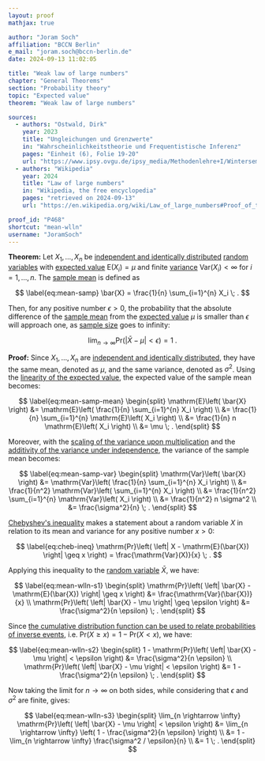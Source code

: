 ```yaml
---
layout: proof
mathjax: true

author: "Joram Soch"
affiliation: "BCCN Berlin"
e_mail: "joram.soch@bccn-berlin.de"
date: 2024-09-13 11:02:05

title: "Weak law of large numbers"
chapter: "General Theorems"
section: "Probability theory"
topic: "Expected value"
theorem: "Weak law of large numbers"

sources:
  - authors: "Ostwald, Dirk"
    year: 2023
    title: "Ungleichungen und Grenzwerte"
    in: "Wahrscheinlichkeitstheorie und Frequentistische Inferenz"
    pages: "Einheit (6), Folie 19-20"
    url: "https://www.ipsy.ovgu.de/ipsy_media/Methodenlehre+I/Wintersemester+2324/Wahrscheinlichkeitstheorie+und+Frequentistische+Inferenz/6_Ungleichungen_und_Grenzwerte.pdf"
  - authors: "Wikipedia"
    year: 2024
    title: "Law of large numbers"
    in: "Wikipedia, the free encyclopedia"
    pages: "retrieved on 2024-09-13"
    url: "https://en.wikipedia.org/wiki/Law_of_large_numbers#Proof_of_the_weak_law"

proof_id: "P468"
shortcut: "mean-wlln"
username: "JoramSoch"
---
```



**Theorem:** Let $X_1, \ldots, X_n$ be [independent and identically distributed](/D/iid) [random variables](/D/rvar) with [expected value](/D/mean) $\mathrm{E}(X_i) = \mu$ and finite [variance](/D/var) $\mathrm{Var}(X_i) < \infty$ for $i = 1,\ldots,n$. The [sample mean](/D/mean-samp) is defined as

$$ \label{eq:mean-samp}
\bar{X} = \frac{1}{n} \sum_{i=1}^{n} X_i \; .
$$

Then, for any positive number $\epsilon > 0$, the probability that the absolute difference of the [sample mean](/D/mean-samp) from the [expected value](/D/mean) $\mu$ is smaller than $\epsilon$ will approach one, as [sample size](/D/samp-size) goes to infinity:

$$ \label{eq:mean-wlln}
\lim_{n \rightarrow \infty} \mathrm{Pr}\left( \left| \bar{X} - \mu \right| < \epsilon \right) = 1 \; .
$$


**Proof:** Since $X_1, \ldots, X_n$ are [independent and identically distributed](/D/iid), they have the same mean, denoted as $\mu$, and the same variance, denoted as $\sigma^2$. Using the [linearity of the expected value](/P/mean-lin), the expected value of the sample mean becomes:

$$ \label{eq:mean-samp-mean}
\begin{split}
\mathrm{E}\left( \bar{X} \right)
&= \mathrm{E}\left( \frac{1}{n} \sum_{i=1}^{n} X_i \right) \\
&= \frac{1}{n} \sum_{i=1}^{n} \mathrm{E}\left( X_i \right) \\
&= \frac{1}{n} n \mathrm{E}\left( X_i \right) \\
&= \mu \; .
\end{split}
$$

Moreover, with the [scaling of the variance upon multiplication](/P/var-scal) and the [additivity of the variance under independence](/P/var-add), the variance of the sample mean becomes:

$$ \label{eq:mean-samp-var}
\begin{split}
\mathrm{Var}\left( \bar{X} \right)
&= \mathrm{Var}\left( \frac{1}{n} \sum_{i=1}^{n} X_i \right) \\
&= \frac{1}{n^2} \mathrm{Var}\left( \sum_{i=1}^{n} X_i \right) \\
&= \frac{1}{n^2} \sum_{i=1}^{n} \mathrm{Var}\left( X_i \right) \\
&= \frac{1}{n^2} n \sigma^2 \\
&= \frac{\sigma^2}{n} \; .
\end{split}
$$

[Chebyshev's inequality](/P/cheb-ineq) makes a statement about a random variable $X$ in relation to its mean and variance for any positive number $x > 0$:

$$ \label{eq:cheb-ineq}
\mathrm{Pr}\left( \left| X - \mathrm{E}(\bar{X}) \right| \geq x \right) = \frac{\mathrm{Var}(X)}{x} \; .
$$

Applying this inequality to the [random variable](/D/rvar) $\bar{X}$, we have:

$$ \label{eq:mean-wlln-s1}
\begin{split}
\mathrm{Pr}\left( \left| \bar{X} - \mathrm{E}(\bar{X}) \right| \geq x \right) &= \frac{\mathrm{Var}(\bar{X})}{x} \\
\mathrm{Pr}\left( \left| \bar{X} - \mu \right| \geq \epsilon \right) &= \frac{\sigma^2}{n \epsilon} \; .
\end{split}
$$

Since [the cumulative distribution function can be used to relate probabilities of inverse events](/P/cdf-probexc), i.e. $\mathrm{Pr}\left( X \geq x \right) = 1 - \mathrm{Pr}\left( X < x \right)$, we have:

$$ \label{eq:mean-wlln-s2}
\begin{split}
1 - \mathrm{Pr}\left( \left| \bar{X} - \mu \right| < \epsilon \right) &= \frac{\sigma^2}{n \epsilon} \\
\mathrm{Pr}\left( \left| \bar{X} - \mu \right| < \epsilon \right) &= 1 - \frac{\sigma^2}{n \epsilon} \; .
\end{split}
$$

Now taking the limit for $n \rightarrow \infty$ on both sides, while considering that $\epsilon$ and $\sigma^2$ are finite, gives:

$$ \label{eq:mean-wlln-s3}
\begin{split}
\lim_{n \rightarrow \infty} \mathrm{Pr}\left( \left| \bar{X} - \mu \right| < \epsilon \right)
&= \lim_{n \rightarrow \infty} \left( 1 - \frac{\sigma^2}{n \epsilon} \right) \\
&= 1 - \lim_{n \rightarrow \infty} \frac{\sigma^2 / \epsilon}{n} \\
&= 1 \; .
\end{split}
$$